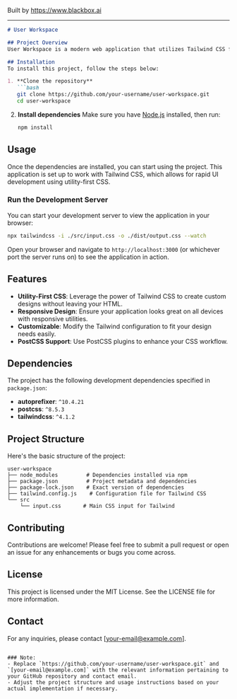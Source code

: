 
Built by https://www.blackbox.ai

---

```markdown
# User Workspace

## Project Overview
User Workspace is a modern web application that utilizes Tailwind CSS for styling and PostCSS for processing CSS. This project is aimed at providing developers with a streamlined setup to create responsive and visually appealing user interfaces quickly.

## Installation
To install this project, follow the steps below:

1. **Clone the repository**
   ```bash
   git clone https://github.com/your-username/user-workspace.git
   cd user-workspace
   ```

2. **Install dependencies**
   Make sure you have [Node.js](https://nodejs.org/) installed, then run:
   ```bash
   npm install
   ```

## Usage
Once the dependencies are installed, you can start using the project. This application is set up to work with Tailwind CSS, which allows for rapid UI development using utility-first CSS.

### Run the Development Server
You can start your development server to view the application in your browser:
```bash
npx tailwindcss -i ./src/input.css -o ./dist/output.css --watch
```

Open your browser and navigate to `http://localhost:3000` (or whichever port the server runs on) to see the application in action.

## Features
- **Utility-First CSS**: Leverage the power of Tailwind CSS to create custom designs without leaving your HTML.
- **Responsive Design**: Ensure your application looks great on all devices with responsive utilities.
- **Customizable**: Modify the Tailwind configuration to fit your design needs easily.
- **PostCSS Support**: Use PostCSS plugins to enhance your CSS workflow.

## Dependencies
The project has the following development dependencies specified in `package.json`:
- **autoprefixer**: `^10.4.21`
- **postcss**: `^8.5.3`
- **tailwindcss**: `^4.1.2`

## Project Structure
Here's the basic structure of the project:

```
user-workspace
├── node_modules         # Dependencies installed via npm
├── package.json         # Project metadata and dependencies
├── package-lock.json    # Exact version of dependencies
├── tailwind.config.js    # Configuration file for Tailwind CSS
└── src
    └── input.css       # Main CSS input for Tailwind
```

## Contributing
Contributions are welcome! Please feel free to submit a pull request or open an issue for any enhancements or bugs you come across.

## License
This project is licensed under the MIT License. See the LICENSE file for more information.

## Contact
For any inquiries, please contact [your-email@example.com].
```

### Note:
- Replace `https://github.com/your-username/user-workspace.git` and `[your-email@example.com]` with the relevant information pertaining to your GitHub repository and contact email.
- Adjust the project structure and usage instructions based on your actual implementation if necessary.